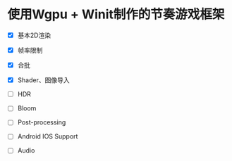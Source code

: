 # 使用Wgpu + Winit制作的节奏游戏框架

* [x] 基本2D渲染
* [x] 帧率限制
* [x] 合批
* [x] Shader、图像导入

* [ ] HDR
* [ ] Bloom
* [ ] Post-processing
* [ ] Android IOS Support
* [ ] Audio

